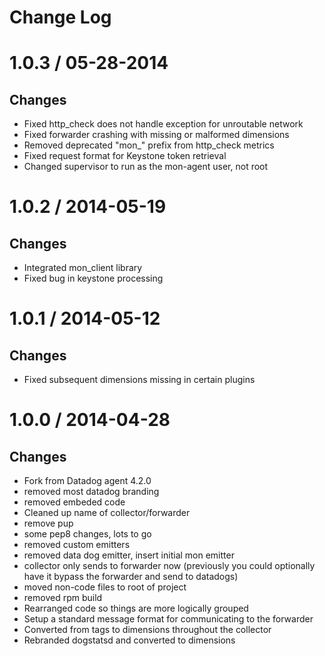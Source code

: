 Change Log
=======

# 1.0.3 / 05-28-2014
## Changes
- Fixed http_check does not handle exception for unroutable network
- Fixed forwarder crashing with missing or malformed dimensions
- Removed deprecated "mon_" prefix from http_check metrics
- Fixed request format for Keystone token retrieval
- Changed supervisor to run as the mon-agent user, not root


# 1.0.2 / 2014-05-19
## Changes
- Integrated mon_client library
- Fixed bug in keystone processing

# 1.0.1 / 2014-05-12
## Changes
- Fixed subsequent dimensions missing in certain plugins

# 1.0.0 / 2014-04-28
## Changes
- Fork from Datadog agent 4.2.0
- removed most datadog branding
- removed embeded code
- Cleaned up name of collector/forwarder
- remove pup
- some pep8 changes, lots to go
- removed custom emitters
- removed data dog emitter, insert initial mon emitter
- collector only sends to forwarder now (previously you could optionally have it bypass the forwarder and send to datadogs)
- moved non-code files to root of project
- removed rpm build
- Rearranged code so things are more logically grouped
- Setup a standard message format for communicating to the forwarder
- Converted from tags to dimensions throughout the collector
- Rebranded dogstatsd and converted to dimensions
